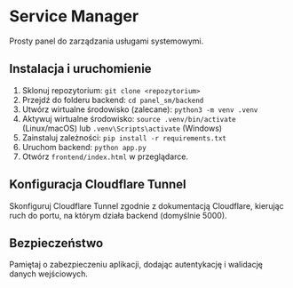 # Service Manager

Prosty panel do zarządzania usługami systemowymi.

## Instalacja i uruchomienie

1. Sklonuj repozytorium: `git clone <repozytorium>`
2. Przejdź do folderu backend: `cd panel_sm/backend`
3. Utwórz wirtualne środowisko (zalecane): `python3 -m venv .venv`
4. Aktywuj wirtualne środowisko: `source .venv/bin/activate` (Linux/macOS) lub `.venv\Scripts\activate` (Windows)
5. Zainstaluj zależności: `pip install -r requirements.txt`
6. Uruchom backend: `python app.py`
7. Otwórz `frontend/index.html` w przeglądarce.

## Konfiguracja Cloudflare Tunnel

Skonfiguruj Cloudflare Tunnel zgodnie z dokumentacją Cloudflare, kierując ruch do portu, na którym działa backend (domyślnie 5000).

## Bezpieczeństwo

Pamiętaj o zabezpieczeniu aplikacji, dodając autentykację i walidację danych wejściowych.